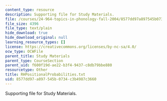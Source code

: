 ```yaml
---
content_type: resource
description: Supporting file for Study Materials.
file: /courses/24-964-topics-in-phonology-fall-2004/8577dd97a897545b0734c3b4987c3660_RHPositionalProbabilities.txt
file_size: 4396
file_type: text/plain
hide_download: true
hide_download_original: null
learning_resource_types: []
license: https://creativecommons.org/licenses/by-nc-sa/4.0/
ocw_type: OCWFile
parent_title: Study Materials
parent_type: CourseSection
parent_uid: f600f19d-ae22-b3f4-9437-c8db79bbe880
resourcetype: Other
title: RHPositionalProbabilities.txt
uid: 8577dd97-a897-545b-0734-c3b4987c3660
---
```

Supporting file for Study Materials.